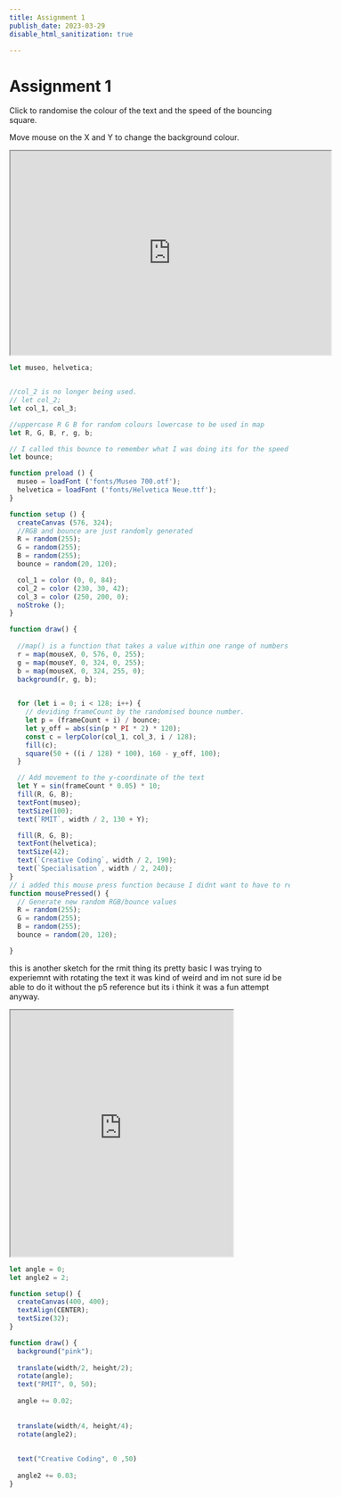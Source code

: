 ```yaml
---
title: Assignment 1
publish_date: 2023-03-29
disable_html_sanitization: true

---
```

# Assignment 1



Click to randomise the colour of the text and the speed of the bouncing square.

Move mouse on the X and Y to change the background colour.

<iframe width="576" height="366" src="https://editor.p5js.org/MeowingDavis/full/QM6ICBQuE"></iframe>


```javascript
let museo, helvetica;


//col_2 is no longer being used.
// let col_2;
let col_1, col_3;

//uppercase R G B for random colours lowercase to be used in map 
let R, G, B, r, g, b;

// I called this bounce to remember what I was doing its for the speed of the jumping square 
let bounce;

function preload () {
  museo = loadFont ('fonts/Museo 700.otf');
  helvetica = loadFont ('fonts/Helvetica Neue.ttf');
}

function setup () {
  createCanvas (576, 324);
  //RGB and bounce are just randomly generated
  R = random(255);
  G = random(255);
  B = random(255);
  bounce = random(20, 120);

  col_1 = color (0, 0, 84);
  col_2 = color (230, 30, 42);
  col_3 = color (250, 200, 0);
  noStroke ();
}

function draw() {
  
  //map() is a function that takes a value within one range of numbers and maps it to a corresponding value in a different range of numbers.
  r = map(mouseX, 0, 576, 0, 255);
  g = map(mouseY, 0, 324, 0, 255);
  b = map(mouseX, 0, 324, 255, 0);
  background(r, g, b);
   

  for (let i = 0; i < 128; i++) {
    // deviding frameCount by the randomised bounce number.
    let p = (frameCount + i) / bounce;
    let y_off = abs(sin(p * PI * 2) * 120);
    const c = lerpColor(col_1, col_3, i / 128);
    fill(c);
    square(50 + ((i / 128) * 100), 160 - y_off, 100);
  }

  // Add movement to the y-coordinate of the text
  let Y = sin(frameCount * 0.05) * 10;
  fill(R, G, B);
  textFont(museo);
  textSize(100);
  text(`RMIT`, width / 2, 130 + Y);

  fill(R, G, B);
  textFont(helvetica);
  textSize(42);
  text(`Creative Coding`, width / 2, 190);
  text(`Specialisation`, width / 2, 240);
}
// i added this mouse press function because I didnt want to have to refresh the page every time i wanted to randomise the colour of the text and speed of the bounce.
function mousePressed() {
  // Generate new random RGB/bounce values
  R = random(255);
  G = random(255);
  B = random(255);
  bounce = random(20, 120);

}
```



this is another sketch for the rmit thing its pretty basic I was trying to experiemnt with rotating the text it was kind of weird and im not sure id be able to do it without the p5 reference but its i think it was a fun attempt anyway.


<iframe width="400" height="442" src="https://editor.p5js.org/MeowingDavis/full/LceeocLfy"></iframe>

```javascript
let angle = 0;
let angle2 = 2;

function setup() {
  createCanvas(400, 400);
  textAlign(CENTER);
  textSize(32);
}

function draw() {
  background("pink");
  
  translate(width/2, height/2);
  rotate(angle);
  text("RMIT", 0, 50);
  
  angle += 0.02;
  
  
  translate(width/4, height/4);
  rotate(angle2);
  
  
  text("Creative Coding", 0 ,50)
  
  angle2 += 0.03;
}
```